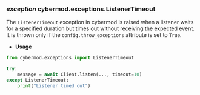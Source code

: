 ### *exception* cybermod.exceptions.ListenerTimeout

The `ListenerTimeout` exception in cybermod is raised when a listener waits for a specified duration but times out
without receiving the expected event. It is thrown only if the `config.throw_exceptions` attribute is set to `True`.

* **Usage**

```python
from cybermod.exceptions import ListenerTimeout

try:
    message = await Client.listen(..., timeout=10)
except ListenerTimeout:
    print("Listener timed out")
```
